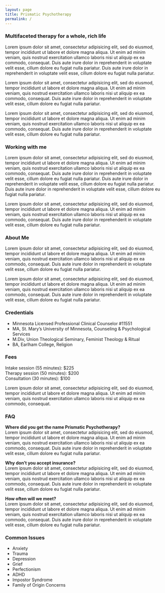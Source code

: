 ```yaml
---
layout: page
title: Prismatic Psychotherapy
permalink: /
---
```


### Multifaceted therapy for a whole, rich life

Lorem ipsum dolor sit amet, consectetur adipisicing elit, sed do eiusmod, tempor incididunt ut labore et dolore magna aliqua. Ut enim ad minim veniam, quis nostrud exercitation ullamco laboris nisi ut aliquip ex ea commodo, consequat. Duis aute irure dolor in reprehenderit in voluptate velit esse, cillum dolore eu fugiat nulla pariatur. Duis aute irure dolor in reprehenderit in voluptate velit esse, cillum dolore eu fugiat nulla pariatur.

Lorem ipsum dolor sit amet, consectetur adipisicing elit, sed do eiusmod, tempor incididunt ut labore et dolore magna aliqua. Ut enim ad minim veniam, quis nostrud exercitation ullamco laboris nisi ut aliquip ex ea commodo, consequat. Duis aute irure dolor in reprehenderit in voluptate velit esse, cillum dolore eu fugiat nulla pariatur.

Lorem ipsum dolor sit amet, consectetur adipisicing elit, sed do eiusmod, tempor incididunt ut labore et dolore magna aliqua. Ut enim ad minim veniam, quis nostrud exercitation ullamco laboris nisi ut aliquip ex ea commodo, consequat. Duis aute irure dolor in reprehenderit in voluptate velit esse, cillum dolore eu fugiat nulla pariatur.

### Working with me
Lorem ipsum dolor sit amet, consectetur adipisicing elit, sed do eiusmod, tempor incididunt ut labore et dolore magna aliqua. Ut enim ad minim veniam, quis nostrud exercitation ullamco laboris nisi ut aliquip ex ea commodo, consequat. Duis aute irure dolor in reprehenderit in voluptate velit esse, cillum dolore eu fugiat nulla pariatur. Duis aute irure dolor in reprehenderit in voluptate velit esse, cillum dolore eu fugiat nulla pariatur. Duis aute irure dolor in reprehenderit in voluptate velit esse, cillum dolore eu fugiat nulla pariatur.

Lorem ipsum dolor sit amet, consectetur adipisicing elit, sed do eiusmod, tempor incididunt ut labore et dolore magna aliqua. Ut enim ad minim veniam, quis nostrud exercitation ullamco laboris nisi ut aliquip ex ea commodo, consequat. Duis aute irure dolor in reprehenderit in voluptate velit esse, cillum dolore eu fugiat nulla pariatur.

### About Me
Lorem ipsum dolor sit amet, consectetur adipisicing elit, sed do eiusmod, tempor incididunt ut labore et dolore magna aliqua. Ut enim ad minim veniam, quis nostrud exercitation ullamco laboris nisi ut aliquip ex ea commodo, consequat. Duis aute irure dolor in reprehenderit in voluptate velit esse, cillum dolore eu fugiat nulla pariatur.

Lorem ipsum dolor sit amet, consectetur adipisicing elit, sed do eiusmod, tempor incididunt ut labore et dolore magna aliqua. Ut enim ad minim veniam, quis nostrud exercitation ullamco laboris nisi ut aliquip ex ea commodo, consequat. Duis aute irure dolor in reprehenderit in voluptate velit esse, cillum dolore eu fugiat nulla pariatur.

### Credentials
- Minnesota Licensed Professional Clinical Counselor #11551
- MA, St. Mary’s University of Minnesota, Counseling & Psychological Services
- M.Div, Union Theological Seminary, Feminist Theology & Ritual
- BA, Earlham College, Religion

### Fees
Intake session (55 minutes): $225  
Therapy session (50 minutes): $200  
Consultation (30 minutes): $100  

Lorem ipsum dolor sit amet, consectetur adipisicing elit, sed do eiusmod, tempor incididunt ut labore et dolore magna aliqua. Ut enim ad minim veniam, quis nostrud exercitation ullamco laboris nisi ut aliquip ex ea commodo, consequat.

### FAQ

**Where did you get the name Prismatic Psychotherapy?**  
Lorem ipsum dolor sit amet, consectetur adipisicing elit, sed do eiusmod, tempor incididunt ut labore et dolore magna aliqua. Ut enim ad minim veniam, quis nostrud exercitation ullamco laboris nisi ut aliquip ex ea commodo, consequat. Duis aute irure dolor in reprehenderit in voluptate velit esse, cillum dolore eu fugiat nulla pariatur.

**Why don’t you accept insurance?**  
Lorem ipsum dolor sit amet, consectetur adipisicing elit, sed do eiusmod, tempor incididunt ut labore et dolore magna aliqua. Ut enim ad minim veniam, quis nostrud exercitation ullamco laboris nisi ut aliquip ex ea commodo, consequat. Duis aute irure dolor in reprehenderit in voluptate velit esse, cillum dolore eu fugiat nulla pariatur.

**How often will we meet?**  
Lorem ipsum dolor sit amet, consectetur adipisicing elit, sed do eiusmod, tempor incididunt ut labore et dolore magna aliqua. Ut enim ad minim veniam, quis nostrud exercitation ullamco laboris nisi ut aliquip ex ea commodo, consequat. Duis aute irure dolor in reprehenderit in voluptate velit esse, cillum dolore eu fugiat nulla pariatur.
 
### Common Issues
- Anxiety
- Trauma
- Depression
- Grief
- Perfectionism
- ADHD
- Impostor Syndrome
- Family of Origin Concerns
